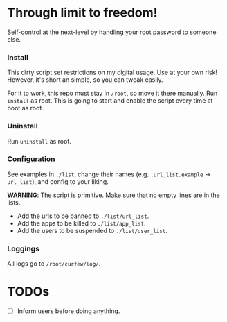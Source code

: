 # Through limit to freedom!

Self-control at the next-level by handling your root password to
someone else.

### Install

This dirty script set restrictions on my digital usage. Use at
your own risk! However, it's short an simple, so you can tweak
easily.

For it to work, this repo must stay in `/root`, so move it there
manually. Run `install` as root. This is going to start and
enable the script every time at boot as root.

### Uninstall

Run `uninstall` as root.

### Configuration

See examples in `./list`, change their names (e.g.
`.url_list.example` -> `url_list`), and config to your liking.

**WARNING**: The script is primitive. Make sure that no empty
lines are in the lists.

+ Add the urls to be banned to `./list/url_list`.
+ Add the apps to be killed to `./list/app_list`.
+ Add the users to be suspended to `./list/user_list`.

### Loggings

All logs go to `/root/curfew/log/`.

# TODOs

+ [ ] Inform users before doing anything.
